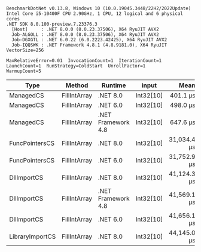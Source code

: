 ```

BenchmarkDotNet v0.13.8, Windows 10 (10.0.19045.3448/22H2/2022Update)
Intel Core i5-10400F CPU 2.90GHz, 1 CPU, 12 logical and 6 physical cores
.NET SDK 8.0.100-preview.7.23376.3
  [Host]     : .NET 8.0.0 (8.0.23.37506), X64 RyuJIT AVX2
  Job-ALGOLL : .NET 8.0.0 (8.0.23.37506), X64 RyuJIT AVX2
  Job-DGXGTL : .NET 6.0.22 (6.0.2223.42425), X64 RyuJIT AVX2
  Job-IQQSWK : .NET Framework 4.8.1 (4.8.9181.0), X64 RyuJIT VectorSize=256

MaxRelativeError=0.01  InvocationCount=1  IterationCount=1  
LaunchCount=1  RunStrategy=ColdStart  UnrollFactor=1  
WarmupCount=5  

```
| Type            | Method       | Runtime            | input     | Mean        | Error | Median      | Min         | Max         | Allocated |
|---------------- |------------- |------------------- |---------- |------------:|------:|------------:|------------:|------------:|----------:|
| ManagedCS       | FillIntArray | .NET 8.0           | Int32[10] |    401.1 μs |    NA |    401.1 μs |    401.1 μs |    401.1 μs |     736 B |
| ManagedCS       | FillIntArray | .NET 6.0           | Int32[10] |    498.0 μs |    NA |    498.0 μs |    498.0 μs |    498.0 μs |     640 B |
| ManagedCS       | FillIntArray | .NET Framework 4.8 | Int32[10] |    647.6 μs |    NA |    647.6 μs |    647.6 μs |    647.6 μs |         - |
| FuncPointersCS  | FillIntArray | .NET 8.0           | Int32[10] | 31,034.4 μs |    NA | 31,034.4 μs | 31,034.4 μs | 31,034.4 μs |     400 B |
| FuncPointersCS  | FillIntArray | .NET 6.0           | Int32[10] | 31,752.9 μs |    NA | 31,752.9 μs | 31,752.9 μs | 31,752.9 μs |     640 B |
| DllImportCS     | FillIntArray | .NET 8.0           | Int32[10] | 41,124.3 μs |    NA | 41,124.3 μs | 41,124.3 μs | 41,124.3 μs |     400 B |
| DllImportCS     | FillIntArray | .NET Framework 4.8 | Int32[10] | 41,569.1 μs |    NA | 41,569.1 μs | 41,569.1 μs | 41,569.1 μs |         - |
| DllImportCS     | FillIntArray | .NET 6.0           | Int32[10] | 41,656.1 μs |    NA | 41,656.1 μs | 41,656.1 μs | 41,656.1 μs |     640 B |
| LibraryImportCS | FillIntArray | .NET 8.0           | Int32[10] | 44,145.0 μs |    NA | 44,145.0 μs | 44,145.0 μs | 44,145.0 μs |     400 B |
